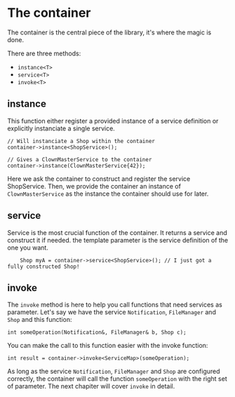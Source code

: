The container
=============

The container is the central piece of the library, it's where the magic is done.

There are three methods:

 * `instance<T>`
 * `service<T>`
 * `invoke<T>`

## instance
This function either register a provided instance of a service definition or explicitly instanciate a single service.

    // Will instanciate a Shop within the container
    container->instance<ShopService>();
    
    // Gives a ClownMasterService to the container
    container->instance(ClownMasterService{42});

Here we ask the container to construct and register the service ShopService. Then, we provide the container an instance of `ClownMasterService` as the instance the container should use for later.

## service
Service is the most crucial function of the container. It returns a service and construct it if needed. the template parameter is the service definition of the one you want.

        Shop myA = container->service<ShopService>(); // I just got a fully constructed Shop!

## invoke
The `invoke` method is here to help you call functions that need services as parameter. Let's say we have the service `Notification`, `FileManager` and `Shop` and this function:

    int someOperation(Notification&, FileManager& b, Shop c);

You can make the call to this function easier with the invoke function:

    int result = container->invoke<ServiceMap>(someOperation);

As long as the service `Notification`, `FileManager` and `Shop` are configured correctly, the container will call the function `someOperation` with the right set of parameter.
The next chapiter will cover `invoke` in detail.